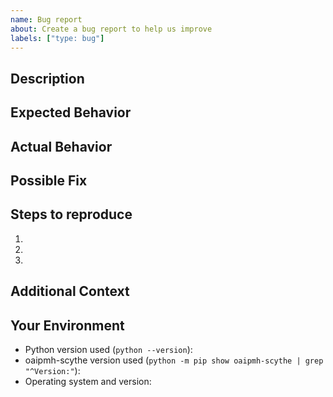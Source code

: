 ```yaml
---
name: Bug report
about: Create a bug report to help us improve
labels: ["type: bug"]
---
```


<!--- Provide a general summary of the issue in the Title above --->

## Description
<!--- Provide a more detailed introduction to the issue itself, and why you consider it to be a bug --->

## Expected Behavior
<!--- Tell us what should happen --->

## Actual Behavior
<!--- Tell us what happens instead --->

## Possible Fix
<!--- Not obligatory, but suggest a fix or reason for the bug --->

## Steps to reproduce
<!--- Provide a link to a live example, or an unambiguous set of steps to --->
<!--- reproduce this bug. Include code to reproduce, if relevant --->
1.
2.
3.

## Additional Context
<!--- How has this bug affected you? What were you trying to accomplish? --->

## Your Environment
<!--- Please provide the output of the following commands. --->

- Python version used (`python --version`):
- oaipmh-scythe version used (`python -m pip show oaipmh-scythe | grep "^Version:"`):
- Operating system and version:

<!--- This issue template is adapted from:
<!--- "open-source-templates", https://github.com/TalAter/open-source-templates (MIT License). --->
